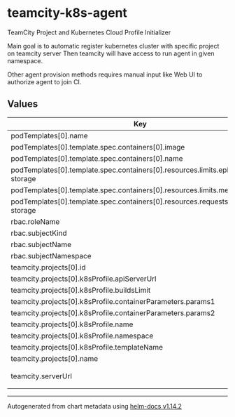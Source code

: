 # teamcity-k8s-agent

TeamCity Project and Kubernetes Cloud Profile Initializer

Main goal is to automatic register kubernetes cluster with specific project on teamcity server
Then teamcity will have access to run agent in given namespace.

Other agent provision methods requires manual input like Web UI to authorize agent to join CI.

## Values

| Key | Type | Default | Description |
|-----|------|---------|-------------|
| podTemplates[0].name | string | `"my-template-1"` |  |
| podTemplates[0].template.spec.containers[0].image | string | `"jetbrains/teamcity-agent"` |  |
| podTemplates[0].template.spec.containers[0].name | string | `"template-container"` |  |
| podTemplates[0].template.spec.containers[0].resources.limits.ephemeral-storage | string | `"25Gi"` |  |
| podTemplates[0].template.spec.containers[0].resources.limits.memory | string | `"2Gi"` |  |
| podTemplates[0].template.spec.containers[0].resources.requests.ephemeral-storage | string | `"25Gi"` |  |
| rbac.roleName | string | `"teamcity-executor"` |  |
| rbac.subjectKind | string | `"ServiceAccount"` |  |
| rbac.subjectName | string | `"teamcity-k8s-sa"` |  |
| rbac.subjectNamespace | string | `"teamcity-agents"` |  |
| teamcity.projects[0].id | string | `"projectA"` |  |
| teamcity.projects[0].k8sProfile.apiServerUrl | string | `"https://kubernetes.default.svc"` |  |
| teamcity.projects[0].k8sProfile.buildsLimit | int | `2` |  |
| teamcity.projects[0].k8sProfile.containerParameters.params1 | string | `"value1"` |  |
| teamcity.projects[0].k8sProfile.containerParameters.params2 | string | `"value2"` |  |
| teamcity.projects[0].k8sProfile.name | string | `"K8s Profile A"` |  |
| teamcity.projects[0].k8sProfile.namespace | string | `"teamcity-agents"` |  |
| teamcity.projects[0].k8sProfile.templateName | string | `"my-template-1"` |  |
| teamcity.projects[0].name | string | `"Project A"` |  |
| teamcity.serverUrl | string | `"http://ci-teamcity-main.teamcity-cluster.svc.cluster.local:8111"` |  |

----------------------------------------------
Autogenerated from chart metadata using [helm-docs v1.14.2](https://github.com/norwoodj/helm-docs/releases/v1.14.2)
